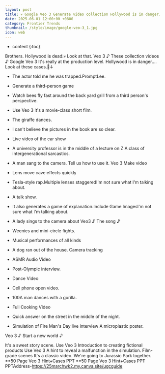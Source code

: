 ```yaml
---
layout: post
title: 💀 Google Veo 3 Generate video collection Hollywood is in danger....
date: 2025-06-01 12:00:00 +0800
category: Frontier Trends
thumbnail: /style/image/google-veo-3_1.jpg
icon: web
---
```

* content
{:toc}

Brothers.
Hollywood is dead.💀
Look at that. Veo 3 ♪ These collection videos ♪
Google Veo 3 It's really at the production level. Hollywood is in danger....
Look at these cases.🧵↓

- The actor told me he was trapped.PromptLee.

- Generate a third-person game

- Watch bees fly fast around the back yard grill from a third person's perspective.

- Use Veo 3 It's a movie-class short film.
 
- The giraffe dances.

- I can't believe the pictures in the book are so clear.

- Live video of the car show

- A university professor is in the middle of a lecture on Z A class of intergenerational sarcastics.


- A man sang to the camera. Tell us how to use it. Veo 3 Make video

- Lens move cave effects quickly

- Tesla-style rap.Multiple lenses staggeredI'm not sure what I'm talking about.

- A talk show.

- It also generates a game of explanation.Include Game ImagesI'm not sure what I'm talking about.


- A lady sings to the camera about Veo3 ♪ The song ♪

- Weenies and mini-circle fights.

- Musical performances of all kinds

- A dog ran out of the house. Camera tracking

- ASMR Audio Video

- Post-Olympic interview.

- Dance Video

- Cell phone open video.

- 100A man dances with a gorilla.

- Full Cooking Video


- Quick answer on the street in the middle of the night.

- Simulation of Fire Man's Day live interview
A microplastic poster.

Veo 3 ♪ Start a new world ♪

It's a sweet story scene.
Use Veo 3 Introduction to creating fictional products
Use Veo 3 A hint to reveal a malfunction in the simulation.
Film-grade scenes
It's a classic video.
We're going to Jurassic Park together.
**50 Page Veo 3 Hint+Cases PPT **50 Page Veo 3 Hint+Cases PPT 
PPTAddress-https://25marchwk2.my.canva.site/ugcguide
